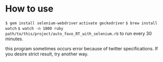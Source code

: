 # How to use
`$ gem install selenium-webdriver`
`activate geckodriver`
`$ brew install watch`
`$ watch -n 1800 ruby path/to/this/project/auto_favo_RT_with_selenium.rb` to run every 30 minutes.

this program sometimes occurs error because of twitter specifications.
If you desire strict result, try another way.
